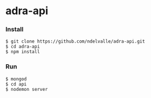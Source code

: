 # adra-api

### Install
```
$ git clone https://github.com/ndelvalle/adra-api.git
$ cd adra-api
$ npm install
```

### Run
```
$ mongod
$ cd api
$ nodemon server
```
